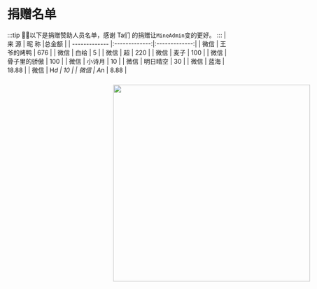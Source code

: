 # 捐赠名单

:::tip
💝🎉以下是捐赠赞助人员名单，感谢 Ta们 的捐赠让`MineAdmin`变的更好。
:::
| 来  源           | 昵  称          |总金额          |
| ------------- |:-------------:|:-------------:|
| 微信 | 王爷的烤鸭 | 676 |
| 微信 | 白给 | 5 |
| 微信 | 超 | 220 |
| 微信 | 麦子 | 100 |
| 微信 | 骨子里的骄傲 | 100 |
| 微信 | 小诗月 | 10 |
| 微信 | 明日晴空 | 30 |
| 微信 | 蓝海 | 18.88 |
| 微信 | H*d | 10 |
| 微信 | A*n | 8.88 |

<div class="qrcode">
    <img src="https://s4.ax1x.com/2021/12/11/o7suVA.png" width="450" />
</div>

<style scoped>
.theme-default-content:not(.custom) {
    position: relative;
}
table {
    display: inline-table !important;
    width: 530px;
    margin: 0;
}
table tbody td {
    text-align:center;
}
.qrcode {
    position: absolute;
    right: 2.5rem;
    top: 17rem;
}
</style>